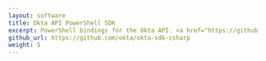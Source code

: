 ```yaml
---
layout: software
title: Okta API PowerShell SDK
excerpt: PowerShell bindings for the Okta API. <a href="https://github.com/okta/okta-sdk-csharp/tree/master/Okta.Core.Automation/">Get started now</a>.
github_url: https://github.com/okta/okta-sdk-csharp
weight: 5
---
```

